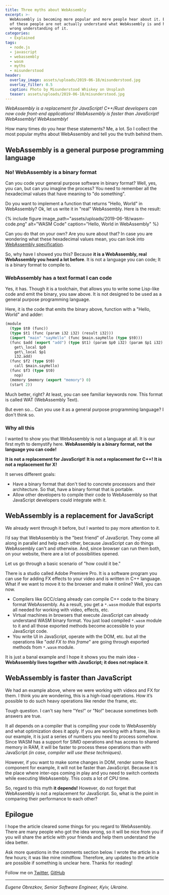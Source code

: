 ```yaml
---
title: Three myths about WebAssembly
excerpt: >-
  WebAssembly is becoming more popular and more people hear about it. But, a lot
  of these people are not actually understand what WebAssembly is and have a
  wrong understanding of it.
categories:
  - Explained
tags:
  - node.js
  - javascript
  - webassembly
  - wasm
  - myths
  - misunderstood
header:
  overlay_image: assets/uploads/2019-06-18/misunderstood.jpg
  overlay_filter: 0.5
  caption: Photo by Misunderstood Whiskey on Unsplash
  teaser: assets/uploads/2019-06-18/misunderstood.jpg
---
```


_WebAssembly is a replacement for JavaScript!_ _C++/Rust developers can now code
front-end applications!_ _WebAssembly is faster than JavaScript!_ _WebAssembly!
WebAssembly!_

How many times do you hear these statements? Me, a lot. So I collect the most
popular myths about WebAssembly and tell you the truth behind them.

## WebAssembly is a general purpose programming language

### No! WebAssembly is a binary format

Can you code your general purpose software in binary format? Well, yes, you can,
but can you imagine the process? You need to remember all the hexadecimal values
that have meaning to "do something".

Do you want to implement a function that returns "Hello, World" in WebAssembly?
Ok, let us write it in "real” WebAssembly. Here is the result:

{% include figure image_path="assets/uploads/2019-06-18/wasm-code.png" alt="WASM Code" caption="Hello, World in WebAssembly" %}

Can you do that on your own? Are you sure about that? In case you are wondering
what these hexadecimal values mean, you can look into
[WebAssembly specification](https://webassembly.github.io/spec/core/index.html).

So, why have I showed you this? Because **it is a WebAssembly, real WebAssembly
you heard a lot before**. It is not a language you can code; It is a binary
format to compile to.

### WebAssembly has a text format I can code

Yes, it has. Though it is a toolchain, that allows you to write some Lisp-like
code and emit the binary, you saw above. It is not designed to be used as a
general purpose programming language.

Here, it is the code that emits the binary above, function with a "Hello, World"
and adder:

```lisp
(module
  (type $t0 (func))
  (type $t1 (func (param i32 i32) (result i32)))
  (import "main" "sayHello" (func $main.sayHello (type $t0)))
  (func $add (export "add") (type $t1) (param $p0 i32) (param $p1 i32) (result i32)
    get\_local $p0
    get\_local $p1
    i32.add)
  (func $f2 (type $t0)
    call $main.sayHello)
  (func $f3 (type $t0)
    nop)
  (memory $memory (export "memory") 0)
  (start 2))
```

Much better, right? At least, you can see familiar keywords now. This format is
called WAT (WebAssembly Text).

But even so… Can you use it as a general purpose programming language? I don't
think so.

### Why all this

I wanted to show you that WebAssembly is not a language at all. It is our first
myth to demystify here. **WebAssembly is a binary format, not the language you
can code!**

**It is not a replacement for JavaScript!** **It is not a replacement for C++!**
**It is not a replacement for X!**

It serves different goals:

- Have a binary format that don't tied to concrete processors and their
  architecture. So that, have a binary format that is portable.
- Allow other developers to compile their code to WebAssembly so that JavaScript
  developers could integrate with it.

## WebAssembly is a replacement for JavaScript

We already went through it before, but I wanted to pay more attention to it.

I’d say that WebAssembly is the "best friend" of JavaScript. They come all along
in parallel and help each other, because JavaScript can do things WebAssembly
can't and otherwise. And, since browser can run them both, on your website,
there are a lot of possibilities opened.

Let us go through a basic scenario of "how could it be."

There is a studio called Adobe Premiere Pro. It is a software program you can
use for adding FX effects to your video and is written in C++ language. What if
we want to move it to the browser and make it online? Well, you can now.

- Compilers like GCC/clang already can compile C++ code to the binary format
  WebAssembly. As a result, you get a `*.wasm` module that exports all needed
  for working with video, effects, etc.
- Virtual machines in browsers that execute JavaScript can already understand
  WASM binary format. You just load compiled `*.wasm` module to it and all those
  exported methods become accessible to your JavaScript code.
- You write UI in JavaScript, operate with the DOM, etc. but all the operations
  like "_add FX to this frame_" are going through exported methods from `*.wasm`
  module.

It is just a banal example and I hope it shows you the main idea - **WebAssembly
lives together with JavaScript; it does not replace it**.

## WebAssembly is faster than JavaScript

We had an example above, where we were working with videos and FX for them. I
think you are wondering, this is a high-load operations. How it’s possible to do
such heavy operations like render the frame, etc.

Tough question. I can't say here "Yes!" or "No!" because sometimes both answers
are true.

It all depends on a compiler that is compiling your code to WebAssembly and what
optimization does it apply. If you are working with a frame, like in our
example, it is just a series of numbers you need to process somehow. Since WASM
has a support for SIMD operations and has access to shared memory in RAM, it
will be faster to process these operations than with JavaScript _(in case,
compiler will use these techniques)_.

However, if you want to make some changes in DOM, render some React component
for example, it will not be faster than JavaScript. Because it is the place
where inter-ops coming in play and you need to switch contexts while executing
WebAssembly. This costs a lot of CPU time.

So, regard to this myth **it depends!** However, do not forget that WebAssembly
is not a replacement for JavaScript. So, what is the point in comparing their
performance to each other?

## Epilogue

I hope the article cleared some things for you regard to WebAssembly. There are
many people who got the idea wrong, so it will be nice from you if you will
share the article with your friends and help them understand the idea better.

Ask more questions in the comments section below. I wrote the article in a few
hours; it was like mine mindflow. Therefore, any updates to the article are
possible if something is unclear here. Thanks for reading!

Follow me on [Twitter](https://twitter.com/ghaiklor),
[GitHub](https://github.com/ghaiklor)

---

_Eugene Obrezkov, Senior Software Engineer, Kyiv, Ukraine._
